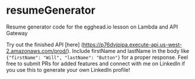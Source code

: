 # resumeGenerator
Resume generator code for the egghead.io lesson on Lambda and API Gateway

Try out the finished API [here] (https://p76dvjpjpa.execute-api.us-west-2.amazonaws.com/prod/).
Include firstName and lastName in the body like
`{"firstName": "Will", "lastName": "Button"}`
for a proper response. Feel free to submit PRs for added features and connect with me on LinkedIn if you use this to generate your own LinkedIn profile!
